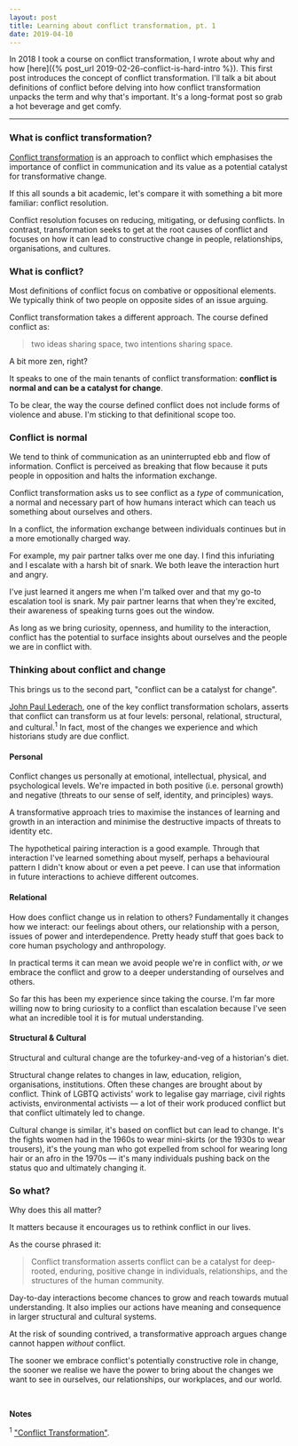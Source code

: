 ```yaml
---
layout: post
title: Learning about conflict transformation, pt. 1
date: 2019-04-10
---
```


In 2018 I took a course on conflict transformation, I wrote about why and how [here]({% post_url 2019-02-26-conflict-is-hard-intro %}). This first post introduces the concept of conflict transformation. I'll talk a bit about definitions of conflict before delving into how conflict transformation unpacks the term and why that's important. It's a long-format post so grab a hot beverage and get comfy.

----------------------------------------------------------------

### What is conflict transformation?

[Conflict transformation](https://en.wikipedia.org/wiki/Conflict_transformation) is an approach to conflict which emphasises the importance of conflict in communication and its value as a potential catalyst for transformative change. 

If this all sounds a bit academic, let's compare it with something a bit more familiar: conflict resolution.  

Conflict resolution focuses on reducing, mitigating, or defusing conflicts. In contrast, transformation seeks to get at the root causes of conflict and focuses on how it can lead to constructive change in people, relationships, organisations, and cultures.

### What is conflict?

Most definitions of conflict focus on combative or oppositional elements. We typically think of two people on opposite sides of an issue arguing. 

Conflict transformation takes a different approach. The course defined conflict as:

 > two ideas sharing space, two intentions sharing space.

A bit more zen, right? 

It speaks to one of the main tenants of conflict transformation: **conflict is normal and can be a catalyst for change**.

To be clear, the way the course defined conflict does not include forms of violence and abuse. I'm sticking to that definitional scope too.

### Conflict is normal

We tend to think of communication as an uninterrupted ebb and flow of information. Conflict is perceived as breaking that flow because it puts people in opposition and halts the information exchange.

Conflict transformation asks us to see conflict as a _type_ of communication, a normal and necessary part of how humans interact which can teach us something about ourselves and others.

In a conflict, the information exchange between individuals continues but in a more emotionally charged way.

For example, my pair partner talks over me one day. I find this infuriating and I escalate with a harsh bit of snark. We both leave the interaction hurt and angry.

I've just learned it angers me when I'm talked over and that my go-to escalation tool is snark. My pair partner learns that when they're excited, their awareness of speaking turns goes out the window. 

As long as we bring curiosity, openness, and humility to the interaction, conflict has the potential to surface insights about ourselves and the people we are in conflict with. 

### Thinking about conflict and change

This brings us to the second part, "conflict can be a catalyst for change".

[John Paul Lederach](https://en.wikipedia.org/wiki/John_Paul_Lederach), one of the key conflict transformation scholars, asserts that conflict can transform us at four levels: personal, relational, structural, and cultural.<sup>1</sup> In fact, most of the changes we experience and which historians study are due conflict.

#### Personal
Conflict changes us personally at emotional, intellectual, physical, and psychological levels. We're impacted in both positive (i.e. personal growth) and negative (threats to our sense of self, identity, and principles) ways.

A transformative approach tries to maximise the instances of learning and growth in an interaction and minimise the destructive impacts of threats to identity etc.

The hypothetical pairing interaction is a good example. Through that interaction I've learned something about myself, perhaps a behavioural pattern I didn't know about or even a pet peeve. I can use that information in future interactions to achieve different outcomes.

#### Relational
How does conflict change us in relation to others? Fundamentally it changes how we interact: our feelings about others, our relationship with a person, issues of power and interdependence. Pretty heady stuff that goes back to core human psychology and anthropology. 

In practical terms it can mean we avoid people we're in conflict with, _or_ we embrace the conflict and grow to a deeper understanding of ourselves and others.

So far this has been my experience since taking the course. I'm far more willing now to bring curiosity to a conflict than escalation because I've seen what an incredible tool it is for mutual understanding. 

#### Structural & Cultural
Structural and cultural change are the tofurkey-and-veg of a historian's diet. 

Structural change relates to changes in law, education, religion, organisations, institutions. Often these changes are brought about by conflict. Think of LGBTQ activists' work to legalise gay marriage, civil rights activists, environmental activists –– a lot of their work produced conflict but that conflict ultimately led to change.

Cultural change is similar, it's based on conflict but can lead to change. It's the fights women had in the 1960s to wear mini-skirts (or the 1930s to wear trousers), it's the young man who got expelled from school for wearing long hair or an afro in the 1970s –– it's many individuals pushing back on the status quo and ultimately changing it.

### So what?

Why does this all matter? 

It matters because it encourages us to rethink conflict in our lives.

As the course phrased it:

> Conflict transformation asserts conflict can be a catalyst for deep-rooted, enduring, positive change in individuals, relationships, and the structures of the human community. 

Day-to-day interactions become chances to grow and reach towards mutual understanding. It also implies our actions have meaning and consequence in larger structural and cultural systems. 

At the risk of sounding contrived, a transformative approach argues change cannot happen _without_ conflict. 

The sooner we embrace conflict's potentially constructive role in change, the sooner we realise we have the power to bring about the changes we want to see in ourselves, our relationships, our workplaces, and our world.

<br>

**Notes**

<sup>1</sup> ["Conflict Transformation"](https://www.beyondintractability.org/essay/transformation).
